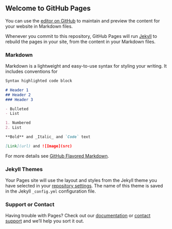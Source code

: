 ## Welcome to GitHub Pages

You can use the [editor on GitHub](https://github.com/FlorannTagalog/coflor.githhub.io/edit/gh-pages/index.md) to maintain and preview the content for your website in Markdown files.

Whenever you commit to this repository, GitHub Pages will run [Jekyll](https://jekyllrb.com/) to rebuild the pages in your site, from the content in your Markdown files.

### Markdown

Markdown is a lightweight and easy-to-use syntax for styling your writing. It includes conventions for

```markdown
Syntax highlighted code block

# Header 1
## Header 2
### Header 3

- Bulleted
- List

1. Numbered
2. List

**Bold** and _Italic_ and `Code` text

[Link](url) and ![Image](src)
```

For more details see [GitHub Flavored Markdown](https://guides.github.com/features/mastering-markdown/).

### Jekyll Themes

Your Pages site will use the layout and styles from the Jekyll theme you have selected in your [repository settings](https://github.com/FlorannTagalog/coflor.githhub.io/settings). The name of this theme is saved in the Jekyll `_config.yml` configuration file.

### Support or Contact

Having trouble with Pages? Check out our [documentation]() or [contact support](https://github.com/contact) and we’ll help you sort it out.

